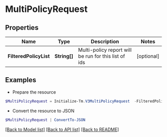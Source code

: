 # MultiPolicyRequest
## Properties

Name | Type | Description | Notes
------------ | ------------- | ------------- | -------------
**FilteredPolicyList** | **String[]** | Multi-policy report will be run for this list of ids | [optional] 

## Examples

- Prepare the resource
```powershell
$MultiPolicyRequest = Initialize-Tm.V3MultiPolicyRequest  -FilteredPolicyList null
```

- Convert the resource to JSON
```powershell
$MultiPolicyRequest | ConvertTo-JSON
```

[[Back to Model list]](../README.md#documentation-for-models) [[Back to API list]](../README.md#documentation-for-api-endpoints) [[Back to README]](../README.md)

